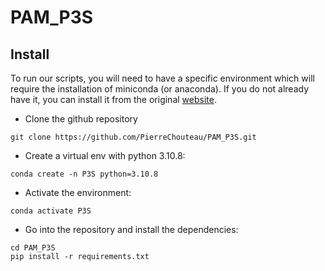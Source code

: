 # PAM_P3S

## Install

To run our scripts, you will need to have a specific environment which will require the installation of miniconda (or anaconda). 
If you do not already have it, you can install it from the original [website](https://docs.conda.io/projects/conda/en/latest/user-guide/install/linux.html).


- Clone the github repository

``` 
git clone https://github.com/PierreChouteau/PAM_P3S.git
``` 

- Create a virtual env with python 3.10.8:

``` 
conda create -n P3S python=3.10.8
``` 

- Activate the environment:
``` 
conda activate P3S
``` 

- Go into the repository and install the dependencies: 
``` 
cd PAM_P3S
pip install -r requirements.txt
``` 
